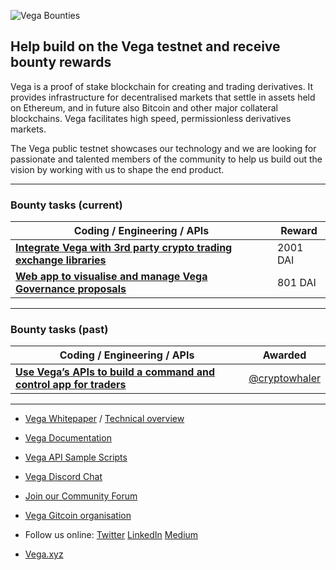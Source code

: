 ![Vega Bounties](https://repository-images.githubusercontent.com/316258610/966d2c00-30d0-11eb-9930-def1a8a6c0e3)

## Help build on the Vega testnet and receive bounty rewards

Vega is a proof of stake blockchain for creating and trading derivatives. It provides infrastructure for decentralised markets that settle in assets held on Ethereum, and in future also Bitcoin and other major collateral blockchains. Vega facilitates high speed, permissionless derivatives markets. 

The Vega public testnet showcases our technology and we are looking for passionate and talented members of the community to help us build out the vision by working with us to shape the end product.

-------

### Bounty tasks (current)

| Coding / Engineering / APIs | Reward |
|-------|-------|
| **[Integrate Vega with 3rd party crypto trading exchange libraries](https://github.com/vegaprotocol/bounties/issues/1)** | 2001 DAI |
| **[Web app to visualise and manage Vega Governance proposals](https://github.com/vegaprotocol/bounties/issues/2)** | 801 DAI |

-------

### Bounty tasks (past)

| Coding / Engineering / APIs | Awarded |
|-------|-------|
| **[Use Vega’s APIs to build a command and control app for traders](https://github.com/vegaprotocol/0x955C6789A7fbee203B4bE0F01428E769308813f2/issues/1)**  | [@cryptowhaler](https://github.com/cryptowhaler) |

-------

- [Vega Whitepaper](https://vega.xyz/papers/vega-protocol-whitepaper.pdf) / [Technical overview](https://vega.xyz/assets/vega-technical-overview.pdf)

- [Vega Documentation](https://docs.testnet.vega.xyz)

- [Vega API Sample Scripts](https://github.com/vegaprotocol/sample-api-scripts/)

- [Vega Discord Chat](https://vega.xyz/discord)

- [Join our Community Forum](https://community.vega.xyz)

- [Vega Gitcoin organisation](https://gitcoin.co/vegaprotocol)

- Follow us online: [Twitter](https://twitter.com/vegaprotocol) [LinkedIn](https://www.linkedin.com/company/vega-protocol) [Medium](https://medium.com/vegaprotocol) 

- [Vega.xyz](https://vega.xyz)
